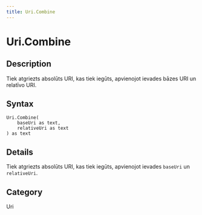 ```yaml
---
title: Uri.Combine
---
```


# Uri.Combine


## Description

Tiek atgriezts absolūts URI, kas tiek iegūts, apvienojot ievades bāzes URI un relatīvo URI.


## Syntax

```powerquery
Uri.Combine(
    baseUri as text,
    relativeUri as text
) as text
```


## Details

Tiek atgriezts absolūts URI, kas tiek iegūts, apvienojot ievades <code>baseUri</code> un <code>relativeUri</code>.



## Category
Uri
